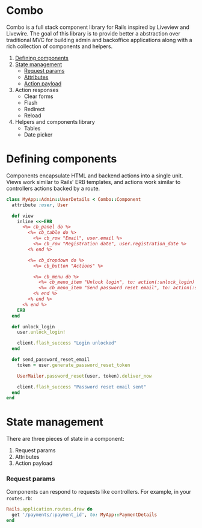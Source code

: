 # Combo

Combo is a full stack component library for Rails inspired by Liveview and Livewire. The goal of this library is to
provide better a abstraction over traditional MVC for building admin and backoffice applications along with a rich
collection of components and helpers.

1. [Defining components](#defining-components)
2. [State management](#state-management)
   - [Request params](#request-params)
   - [Attributes](#attributes)
   - [Action payload](#action-payload)
3. Action responses
   - Clear forms
   - Flash
   - Redirect
   - Reload
4. Helpers and components library
   - Tables
   - Date picker

# Defining components

Components encapsulate HTML and backend actions into a single unit. Views work similar to Rails' ERB templates, and
actions work similar to controllers actions backed by a route.

```ruby
class MyApp::Admin::UserDetails < Combo::Component
  attribute :user, User

  def view
    inline <<~ERB
      <%= cb_panel do %>
        <%= cb_table do %>
          <%= cb_row "Email", user.email %>
          <%= cb_row "Registration date", user.registration_date %>
        <% end %>

        <%= cb_dropdown do %>
          <%= cb_button "Actions" %>

          <%= cb_menu do %>
            <%= cb_menu_item "Unlock login", to: action(:unlock_login) %>
            <%= cb_menu_item "Send password reset email", to: action(:send_password_reset_email) %>
          <% end %>
        <% end %>
      <% end %>
    ERB
  end

  def unlock_login
    user.unlock_login!

    client.flash_success "Login unlocked"
  end

  def send_password_reset_email
    token = user.generate_password_reset_token

    UserMailer.password_reset(user, token).deliver_now

    client.flash_success "Password reset email sent"
  end
end
```

# State management

There are three pieces of state in a component:

1. Request params
2. Attributes
3. Action payload

### Request params

Components can respond to requests like controllers. For example, in your `routes.rb`:

```ruby
Rails.application.routes.draw do
  get '/payments/:payment_id', to: MyApp::PaymentDetails
end
```
